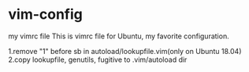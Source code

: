 vim-config
==========

my vimrc file
This is vimrc file for Ubuntu, my favorite configuration.

1.remove "1" before sb in autoload/lookupfile.vim(only on Ubuntu 18.04)
2.copy lookupfile, genutils, fugitive to .vim/autoload dir
